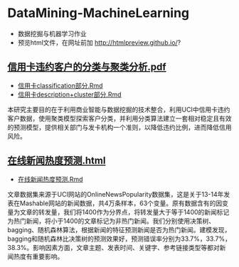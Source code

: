 # DataMining-MachineLearning
- 数据挖掘与机器学习作业
- 预览html文件，在网址前加 http://htmlpreview.github.io/?

## [信用卡违约客户的分类与聚类分析.pdf](https://github.com/Snowing-ST/DataMining-MachineLearning/blob/master/%E4%BF%A1%E7%94%A8%E5%8D%A1%E8%BF%9D%E7%BA%A6%E5%AE%A2%E6%88%B7%E7%9A%84%E5%88%86%E7%B1%BB%E4%B8%8E%E8%81%9A%E7%B1%BB%E5%88%86%E6%9E%90.pdf)
- [信用卡classification部分.Rmd](https://github.com/Snowing-ST/DataMining-MachineLearning/blob/master/%E4%BF%A1%E7%94%A8%E5%8D%A1classification%E9%83%A8%E5%88%86.Rmd)
- [信用卡description+cluster部分.Rmd](https://github.com/Snowing-ST/DataMining-MachineLearning/blob/master/%E4%BF%A1%E7%94%A8%E5%8D%A1description%2Bcluster%E9%83%A8%E5%88%86.Rmd)

本研究主要目的在于利用商业智能与数据挖掘的技术整合，利用UCI中信用卡违约客户数据，使用聚类模型探索客户分类，并利用分类算法建立一套相对稳定且有效的预测模型，提供相关部门与发卡机构一个准则，以降低违约比例，进而降低信用风险。

## [在线新闻热度预测.html](https://github.com/Snowing-ST/DataMining-MachineLearning/blob/master/%E5%9C%A8%E7%BA%BF%E6%96%B0%E9%97%BB%E7%83%AD%E5%BA%A6%E9%A2%84%E6%B5%8B.html)

- [在线新闻热度预测.Rmd](https://github.com/Snowing-ST/DataMining-MachineLearning/blob/master/%E5%9C%A8%E7%BA%BF%E6%96%B0%E9%97%BB%E7%83%AD%E5%BA%A6%E9%A2%84%E6%B5%8B.Rmd)

文章数据集来源于UCI网站的OnlineNewsPopularity数据集，这是关于13-14年发表在Mashable网站的新闻数据，共4万条样本，63个变量。原有数据含有的因变量为文章的转发量，我们将1400作为分界点，将转发量大于等于1400的新闻标记为热门新闻，将小于1400的文章标记为非热门新闻。我们分别使用决策树、bagging、随机森林算法，根据新闻的特征预测新闻是否为热门新闻。建模发现，bagging和随机森林比决策树的预测效果好，预测错误率分别为33.7%，33.7%，38.3%。影响因素方面，文章主题、发表时间、关键字、参考链接类型等都对新闻热度有重要影响。
